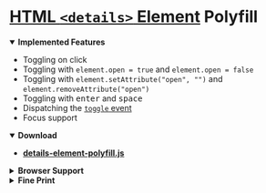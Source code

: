 # [HTML `<details>` Element](https://developer.mozilla.org/en-US/docs/Web/HTML/Element/details) Polyfill

<details open><summary><strong>Implemented Features</strong></summary>

 * Toggling on click
 * Toggling with `element.open = true` and `element.open = false`
 * Toggling with `element.setAttribute("open", "")` and `element.removeAttribute("open")`
 * Toggling with <kbd>enter</kbd> and <kbd>space</kbd>
 * Dispatching the [`toggle` event](http://www.w3schools.com/jsref/event_ontoggle.asp)
 * Focus support

</details>

<details open><summary><strong>Download</strong></summary>

* **[details-element-polyfill.js](https://raw.githubusercontent.com/javan/details-element-polyfill/master/dist/details-element-polyfill.js)**

</details>

<details><summary><strong>Browser Support</strong></summary>

[![CI Status](https://saucelabs.com/browser-matrix/details-polyfill.svg)](https://saucelabs.com/u/details-polyfill)

</details>

<details><summary><strong>Fine Print</strong></summary>

Licensed under the [MIT License](LICENSE)

© 2017 Javan Makhmali

</details>
